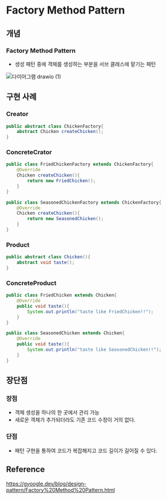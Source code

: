 # Factory Method Pattern

## 개념

### Factory Method Pattern

- 생성 패턴 중에 객체를 생성하는 부분을 서브 클래스에 맡기는 패턴

![다이어그램 drawio (1)](https://github.com/orioncsy/TIL/assets/90237119/34388e01-a903-4ad6-a7ae-5aa7933e6c3e)

## 구현 사례

### Creator

```java
public abstract class ChickenFactory{
    abstract Chicken createChicken();
}
```

### ConcreteCrator

```java
public class FriedChickenFactory extends ChickenFactory{
    @Override
    Chicken createChicken(){
        return new FriedChicken();
    }
}

public class SeasonedChickenFactory extends ChickenFactory{
    @Override
    Chicken createChicken(){
        return new SeasonedChicken();
    }
}
```

### Product

```java
public abstract class Chicken(){
    abstract void taste();
}
```

### ConcreteProduct

```java
public class FriedChicken extends Chicken{
    @Override
    public void taste(){
        System.out.println("taste like FriedChicken!!");
    }
}

public class SeasonedChicken extends Chicken{
    @Override
    public void taste(){
        System.out.println("taste like SeasonedChicken!!");
    }
}
```

## 장단점

### 장점

- 객체 생성을 하나의 한 곳에서 관리 가능
- 새로운 객체가 추가되더라도 기존 코드 수정이 거의 없다.

### 단점

- 패턴 구현을 통하여 코드가 복잡해지고 코드 길이가 길어질 수 있다.

## Reference

https://gyoogle.dev/blog/design-pattern/Factory%20Method%20Pattern.html